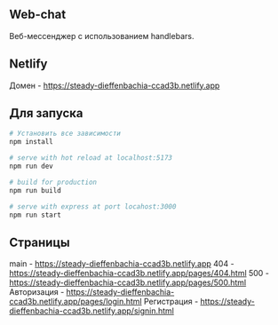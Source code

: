 ## Web-chat
Веб-мессенджер с использованием handlebars.
## Netlify
Домен - https://steady-dieffenbachia-ccad3b.netlify.app

## Для запуска
``` bash
# Установить все зависимости
npm install

# serve with hot reload at localhost:5173
npm run dev

# build for production
npm run build

# serve with express at port locahost:3000
npm run start
```

## Cтраницы
main - https://steady-dieffenbachia-ccad3b.netlify.app
404 - https://steady-dieffenbachia-ccad3b.netlify.app/pages/404.html
500 - https://steady-dieffenbachia-ccad3b.netlify.app/pages/500.html
Авторизация - https://steady-dieffenbachia-ccad3b.netlify.app/pages/login.html
Регистрация - https://steady-dieffenbachia-ccad3b.netlify.app/signin.html
